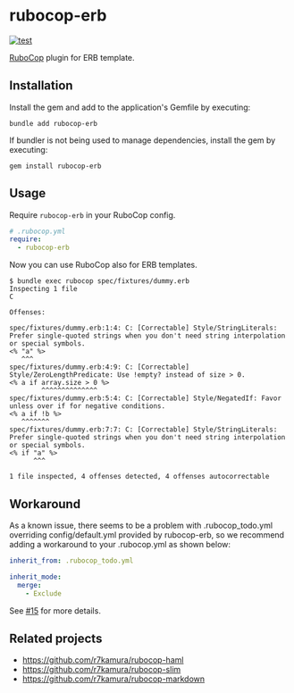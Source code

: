 # rubocop-erb

[![test](https://github.com/r7kamura/rubocop-erb/actions/workflows/test.yml/badge.svg)](https://github.com/r7kamura/rubocop-erb/actions/workflows/test.yml)

[RuboCop](https://github.com/rubocop/rubocop) plugin for ERB template.

## Installation

Install the gem and add to the application's Gemfile by executing:

```
bundle add rubocop-erb
```

If bundler is not being used to manage dependencies, install the gem by executing:

```
gem install rubocop-erb
```

## Usage

Require `rubocop-erb` in your RuboCop config.

```yaml
# .rubocop.yml
require:
  - rubocop-erb
```

Now you can use RuboCop also for ERB templates.

```
$ bundle exec rubocop spec/fixtures/dummy.erb
Inspecting 1 file
C

Offenses:

spec/fixtures/dummy.erb:1:4: C: [Correctable] Style/StringLiterals: Prefer single-quoted strings when you don't need string interpolation or special symbols.
<% "a" %>
   ^^^
spec/fixtures/dummy.erb:4:9: C: [Correctable] Style/ZeroLengthPredicate: Use !empty? instead of size > 0.
<% a if array.size > 0 %>
        ^^^^^^^^^^^^^^
spec/fixtures/dummy.erb:5:4: C: [Correctable] Style/NegatedIf: Favor unless over if for negative conditions.
<% a if !b %>
   ^^^^^^^
spec/fixtures/dummy.erb:7:7: C: [Correctable] Style/StringLiterals: Prefer single-quoted strings when you don't need string interpolation or special symbols.
<% if "a" %>
      ^^^

1 file inspected, 4 offenses detected, 4 offenses autocorrectable
```

## Workaround

As a known issue, there seems to be a problem with .rubocop_todo.yml overriding config/default.yml provided by rubocop-erb, so we recommend adding a workaround to your .rubocop.yml as shown below:

```yaml
inherit_from: .rubocop_todo.yml

inherit_mode:
  merge:
    - Exclude
```

See [#15](https://github.com/r7kamura/rubocop-erb/issues/15) for more details.

## Related projects

- https://github.com/r7kamura/rubocop-haml
- https://github.com/r7kamura/rubocop-slim
- https://github.com/r7kamura/rubocop-markdown
